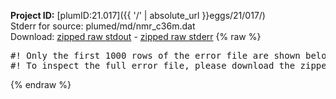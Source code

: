 **Project ID:** [plumID:21.017]({{ '/' | absolute_url }}eggs/21/017/)  
Stderr for source:  plumed/md/nmr_c36m.dat   
Download: [zipped raw stdout](nmr_c36m.dat.plumed.stdout.txt.zip) - [zipped raw stderr](nmr_c36m.dat.plumed.stderr.txt.zip) 
{% raw %}
<pre>
#! Only the first 1000 rows of the error file are shown below
#! To inspect the full error file, please download the zipped raw stderr file above
</pre>
{% endraw %}

